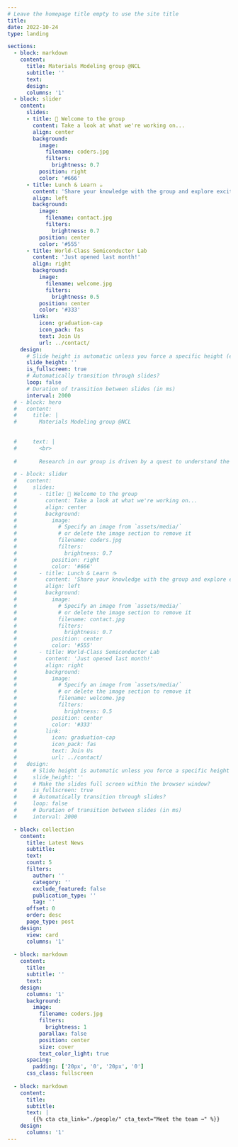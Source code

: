 ```yaml
---
# Leave the homepage title empty to use the site title
title:
date: 2022-10-24
type: landing

sections:
  - block: markdown
    content:
      title: Materials Modeling group @NCL
      subtitle: ''
      text: 
      design:
      columns: '1'
  - block: slider
    content:
      slides:
      - title: 👋 Welcome to the group
        content: Take a look at what we're working on...
        align: center
        background:
          image:
            filename: coders.jpg
            filters:
              brightness: 0.7
          position: right
          color: '#666'
      - title: Lunch & Learn ☕️
        content: 'Share your knowledge with the group and explore exciting new topics together!'
        align: left
        background:
          image:
            filename: contact.jpg
            filters:
              brightness: 0.7
          position: center
          color: '#555'
      - title: World-Class Semiconductor Lab
        content: 'Just opened last month!'
        align: right
        background:
          image:
            filename: welcome.jpg
            filters:
              brightness: 0.5
          position: center
          color: '#333'
        link:
          icon: graduation-cap
          icon_pack: fas
          text: Join Us
          url: ../contact/
    design:
      # Slide height is automatic unless you force a specific height (e.g. '400px')
      slide_height: ''
      is_fullscreen: true
      # Automatically transition through slides?
      loop: false
      # Duration of transition between slides (in ms)
      interval: 2000
  # - block: hero
  #   content:
  #     title: |
  #       Materials Modeling group @NCL
        
      
  #     text: |
  #       <br>
        
  #       Research in our group is driven by a quest to understand the underlying electronic structure of materials and how it affects their properties. We work with DFT based codes and develop machine learning models to predict material properties.

  # - block: slider
  #   content:
  #     slides:
  #       - title: 👋 Welcome to the group
  #         content: Take a look at what we're working on...
  #         align: center
  #         background:
  #           image:
  #             # Specify an image from `assets/media/`
  #             # or delete the image section to remove it
  #             filename: coders.jpg
  #             filters:
  #               brightness: 0.7
  #           position: right
  #           color: '#666'
  #       - title: Lunch & Learn ☕️
  #         content: 'Share your knowledge with the group and explore exciting new topics together!'
  #         align: left
  #         background:
  #           image:
  #             # Specify an image from `assets/media/`
  #             # or delete the image section to remove it
  #             filename: contact.jpg
  #             filters:
  #               brightness: 0.7
  #           position: center
  #           color: '#555'
  #       - title: World-Class Semiconductor Lab
  #         content: 'Just opened last month!'
  #         align: right
  #         background:
  #           image:
  #             # Specify an image from `assets/media/`
  #             # or delete the image section to remove it
  #             filename: welcome.jpg
  #             filters:
  #               brightness: 0.5
  #           position: center
  #           color: '#333'
  #         link:
  #           icon: graduation-cap
  #           icon_pack: fas
  #           text: Join Us
  #           url: ../contact/
  #   design:
  #     # Slide height is automatic unless you force a specific height (e.g. '400px')
  #     slide_height: ''
  #     # Make the slides full screen within the browser window?
  #     is_fullscreen: true
  #     # Automatically transition through slides?
  #     loop: false
  #     # Duration of transition between slides (in ms)
  #     interval: 2000  

  - block: collection
    content:
      title: Latest News
      subtitle:
      text:
      count: 5
      filters:
        author: ''
        category: ''
        exclude_featured: false
        publication_type: ''
        tag: ''
      offset: 0
      order: desc
      page_type: post
    design:
      view: card
      columns: '1'
  
  - block: markdown
    content:
      title:
      subtitle: ''
      text:
    design:
      columns: '1'
      background:
        image: 
          filename: coders.jpg
          filters:
            brightness: 1
          parallax: false
          position: center
          size: cover
          text_color_light: true
      spacing:
        padding: ['20px', '0', '20px', '0']
      css_class: fullscreen
  
  - block: markdown
    content:
      title:
      subtitle:
      text: |
        {{% cta cta_link="./people/" cta_text="Meet the team →" %}}
    design:
      columns: '1'
---
```

